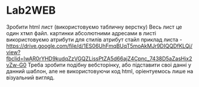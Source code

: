 # Lab2WEB
Зробити html лист (використовуємо табличну верстку)
Весь лист це один хтмл файл. картинки абсолютними адресами в листі використовуємо атрибути для стилів атрибут стайл
приклад листа - https://drive.google.com/file/d/1ES06UhFmqBUqT5moAkMJr9DIQQDfKLQj/view?fbclid=IwAR0rYHD9kudqZzVGQZLissPtZA5d66ajZ4Cpnc_7438D5aZasHix2vZw-G0
Треба зробити подібну вебсторінку, або підставити своі данні у данний шаблон, але не використовуючи код html, оріентуемось лише на візуальний вигляд.
